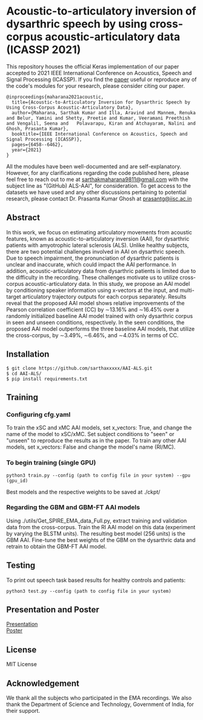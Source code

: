 # Acoustic-to-articulatory inversion of dysarthric speech by using cross-corpus acoustic-articulatory data (ICASSP 2021)
This repository houses the official Keras implementation of our paper accepted to 2021 IEEE International Conference on Acoustics, Speech and Signal Processing (ICASSP). If you find the [paper](https://ieeexplore.ieee.org/stamp/stamp.jsp?tp=&arnumber=9413625) useful or reproduce any of the code's modules for your research, please consider citing our paper. 

```
@inproceedings{maharana2021acoustic,
  title={Acoustic-to-Articulatory Inversion for Dysarthric Speech by Using Cross-Corpus Acoustic-Articulatory Data},
  author={Maharana, Sarthak Kumar and Illa, Aravind and Mannem, Renuka and Belur, Yamini and Shetty, Preetie and Kumar, Veeramani Preethish and Vengalil, Seena and   Polavarapu, Kiran and Atchayaram, Nalini and Ghosh, Prasanta Kumar},
  booktitle={IEEE International Conference on Acoustics, Speech and Signal Processing (ICASSP)},
  pages={6458--6462},
  year={2021}
}
```
All the modules have been well-documented and are self-explanatory. However, for any clarifications regarding the code published here, please feel free to reach out to me at <sarthakmaharana9811@gmail.com> with the subject line as "(GitHub) ALS-AAI", for consideration. 
To get access to the datasets we have used and any other discussions pertaining to potential research, please contact Dr. Prasanta Kumar Ghosh at <prasantg@iisc.ac.in>

## Abstract 
In this work, we focus on estimating articulatory movements from acoustic features, known as acoustic-to-articulatory inversion (AAI), for dysarthric patients with amyotrophic lateral sclerosis (ALS). Unlike healthy subjects, there are two potential challenges involved in AAI on dysarthric speech. Due to speech impairment, the pronunciation of dysarthric patients is unclear and inaccurate, which could impact the AAI performance. In addition, acoustic-articulatory data from dysarthric patients is limited due to the difficulty in the recording. These challenges motivate us to utilize cross-corpus acoustic-articulatory data. In this study, we propose an AAI model by conditioning speaker information using x-vectors at the input, and multi-target articulatory trajectory outputs for each corpus separately. Results reveal that the proposed AAI model shows relative improvements of the Pearson correlation coefficient (CC) by ∼13.16% and ∼16.45% over a randomly initialized baseline AAI model trained with only dysarthric corpus in seen and unseen conditions, respectively. In the seen conditions, the proposed AAI model outperforms the three baseline AAI models, that utilize the cross-corpus, by ∼3.49%, ∼6.46%, and ∼4.03% in terms of CC.

## Installation 
    $ git clone https://github.com/sarthaxxxxx/AAI-ALS.git
    $ cd AAI-ALS/
    $ pip install requirements.txt
  
## Training 
  ### Configuring cfg.yaml
  To train the xSC and xMC AAI models, set x_vectors: True, and change the name of the model to xSC/xMC. Set subject conditions to "seen" or "unseen" to reproduce   the results as in the paper. To train any other AAI models, set x_vectors: False and change the model's name (RI/MC). 
  
  ### To begin training (single GPU)
  ```
  python3 train.py --config (path to config file in your system) --gpu (gpu_id)
  ```
  Best models and the respective weights to be saved at ./ckpt/
  
  ### Regarding the GBM and GBM-FT AAI models
  Using ./utils/Get_SPIRE_EMA_data_Full.py, extract training and validation data from the cross-corpus. Train the RI AAI model on this data (experiment by varying the BLSTM units). The resulting best model (256 units) is the GBM AAI. Fine-tune the best weights of the GBM on the dysarthric data and retrain to obtain the GBM-FT AAI model. 
  
## Testing
   To print out speech task based results for healthy controls and patients:
   ```
   python3 test.py --config (path to config file in your system)
   ```
## Presentation and Poster
   [Presentation](https://drive.google.com/file/d/1BkNZ1QMl1UM9ivvUNMVxLee7U2RC-Kzj/view?usp=sharing) <br>
   [Poster](https://drive.google.com/file/d/188MDKXdYPgAHxiyvGJt11-i0OjF1-8Pq/view?usp=sharing)
  
## License
MIT License

## Acknowledgement
We thank all the subjects who participated in the EMA recordings. We also thank the Department of Science and Technology, Government of India, for their support.
